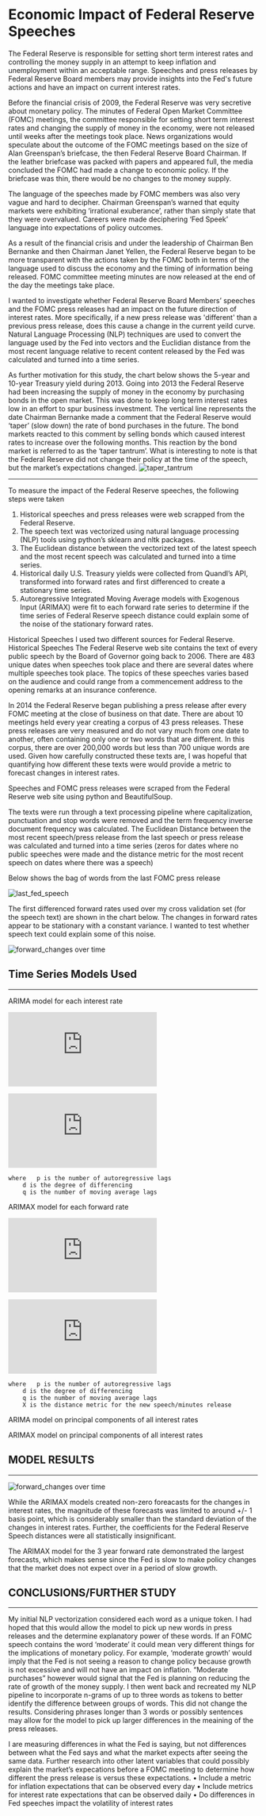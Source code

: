 # Economic Impact of Federal Reserve Speeches


The Federal Reserve is responsible for setting short term interest rates and controlling the money supply in an attempt to keep inflation and unemployment within an acceptable range. Speeches and press releases by Federal Reserve Board members may provide insights into the Fed's future actions and have an impact on current interest rates.

Before the financial crisis of 2009, the Federal Reserve was very secretive about monetary policy. The minutes of Federal Open Market Committee (FOMC) meetings, the committee responsible for setting short term interest rates and changing the supply of money in the economy, were not released until weeks after the meetings took place. News organizations would speculate about the outcome of the FOMC meetings based on the size of Alan Greenspan’s briefcase, the then Federal Reserve Board Chairman. If the leather briefcase was packed with papers and appeared full, the media concluded the FOMC had made a change to economic policy. If the briefcase was thin, there would be no changes to the money supply.

The language of the speeches made by FOMC members was also very vague and hard to decipher. Chairman Greenspan’s warned that equity markets were exhibiting ‘irrational exuberance’, rather than simply state that they were overvalued. Careers were made deciphering ‘Fed Speek’ language into expectations of policy outcomes.

As a result of the financial crisis and under the leadership of Chairman Ben Bernanke and then Chairman Janet Yellen, the Federal Reserve began to be more transparent with the actions taken by the FOMC both in terms of the language used to discuss the economy and the timing of information being released. FOMC committee meeting minutes are now released at the end of the day the meetings take place. 

I wanted to investigate whether Federal Reserve Board Members’ speeches and the FOMC press releases had an impact on the future direction of interest rates. More specifically, if a new press release was 'different' than a previous press release, does this cause a change in the current yeild curve. Natural Language Processing (NLP) techniques are used to convert the language used by the Fed into vectors and the Euclidian distance from the most recent language relative to recent content released by the Fed was calculated and turned into a time series.

As further motivation for this study, the chart below shows the 5-year and 10-year Treasury yield during 2013. Going into 2013 the Federal Reserve had been increasing the supply of money in the economy by purchasing bonds in the open market. This was done to keep long term interest rates low in an effort to spur business investment. The vertical line represents the date Chairman Bernanke made a comment that the Federal Reserve would ‘taper’ (slow down) the rate of bond purchases in the future. The bond markets reacted to this comment by selling bonds which caused interest rates to increase over the following months. This reaction by the bond market is referred to as the ‘taper tantrum’. What is interesting to note is that the Federal Reserve did not change their policy at the time of the speech, but the market’s expectations changed. 
![taper_tantrum](https://github.com/davidjsmith44/Capstone/blob/master/src/taper_tantrum.png)

---
To measure the impact of the Federal Reserve speeches, the following steps were taken
1.	Historical speeches and press releases were web scrapped from the Federal Reserve. 
2.	The speech text was vectorized using natural language processing (NLP) tools using python’s sklearn and nltk packages.
3.	The Euclidean distance between the vectorized text of the latest speech and the most recent speech was calculated and turned into a time series.
4.	Historical daily U.S. Treasury yields were collected from Quandl’s API, transformed into forward rates and first differenced to create a stationary time series.
5.	Autoregressive Integrated Moving Average models with Exogenous Input (ARIMAX) were fit to each forward rate series to determine if the time series of Federal Reserve speech distance could explain some of the noise of the stationary forward rates.

Historical Speeches
I used two different sources for Federal Reserve.
Historical Speeches
The Federal Reserve web site contains the text of every public speech by the Board of Governor going back to 2006. There are 483 unique dates when speeches took place and there are several dates where multiple speeches took place. The topics of these speeches varies based on the audience and could range from a commencement address to the opening remarks at an insurance conference. 

In 2014 the Federal Reserve began publishing a press release after every FOMC meeting at the close of business on that date. There are about 10 meetings held every year creating a corpus of 43 press releases. These press releases are very measured and do not vary much from one  date to another, often containing only one or two words that are different. In this corpus, there are over 200,000 words but less than 700 unique words are used. Given how carefully constructed these texts are, I was hopeful that quantifying how different these texts were would provide a metric to forecast changes in interest rates.

Speeches and FOMC press releases were scraped from the Federal Reserve web site using python and BeautifulSoup.

The texts were run through a text processing pipeline where capitalization, punctuation and stop words were removed and the term frequency inverse document frequency was calculated.  The Euclidean Distance between the most recent speech/press release from the last speech or press release was calculated and turned into a time series (zeros for dates where no public speeches were made and the distance metric for the most recent speech on dates where there was a speech)

Below shows the bag of words from the last FOMC press release

![last_fed_speech](https://github.com/davidjsmith44/Capstone/blob/master/src/last_fed_speech.png)

The first differenced forward rates used over my cross validation set (for the speech text) are shown in the chart below. The changes in forward rates appear to be stationary with a constant variance. I wanted to test whether speech text could explain some of this noise.

![forward_changes over time](https://github.com/davidjsmith44/Capstone/blob/master/data/forward_changes_over_time.png)

## Time Series Models Used
- - -
ARIMA model for each interest rate

![equation](https://latex.codecogs.com/gif.latex?%5CDelta%5ED%20y_t%20%3D%20%5CSigma_%7Bi%3D1%7D%5E%7Bp%7D%20%5Cphi_i%20%5CDelta%5ED%20y_%7Bt-1%7D%20&plus;%20%5CSigma_%7Bj%3D1%7D%5E%7Bq%7D%20%5Ctheta_j%20%5Cepsilon_%7Bt-j%7D%20&plus;%20%5Cepsilon_t)

![equation](https://latex.codecogs.com/gif.latex?%5Cepsilon_t%20%5Cthicksim%20N%280%2C%20%5Csigma%5E2%29)

	where 	p is the number of autoregressive lags
		d is the degree of differencing
		q is the number of moving average lags

ARIMAX model for each forward rate
	
![equation](https://latex.codecogs.com/gif.latex?%5CDelta%5ED%20y_t%20%3D%20%5CSigma_%7Bi%3D1%7D%5E%7Bp%7D%20%5Cphi_i%20%5CDelta%5ED%20y_%7Bt-1%7D%20&plus;%20%5CSigma_%7Bj%3D1%7D%5E%7Bq%7D%20%5Ctheta_j%20%5Cepsilon_t-j%20&plus;%20%5CSigma_%7Bm%3D1%7D%5E%7BM%7D%20%5Cbeta_m%20X_%7Bm%2Ct%7D%20&plus;%20%5Cepsilon_t)

![equation](https://latex.codecogs.com/gif.latex?%5Cepsilon_t%20%5Cthicksim%20N%280%2C%20%5Csigma%5E2%29)

	where 	p is the number of autoregressive lags
		d is the degree of differencing
		q is the number of moving average lags
		X is the distance metric for the new speech/minutes release

ARIMA model on principal components of all interest rates

ARIMAX model on principal components of all interest rates

## MODEL RESULTS
---
![forward_changes over time](https://github.com/davidjsmith44/Capstone/blob/master/src/inital_pred_plot.png)

While the ARIMAX models created non-zero foreacasts for the changes in interest rates, the magnitude of these forecasts was limited to around +/- 1 basis point, which is considerably smaller than the standard deviation of the changes in interest rates. Further, the coefficients for the Federal Reserve Speech distances were all statistically insignificant.

The ARIMAX model for the 3 year forward rate demonstrated the largest forecasts, which makes sense since the Fed is slow to make policy changes that the market does not expect over in a period of slow growth.

## CONCLUSIONS/FURTHER STUDY
--- 
My initial NLP vectorization considered each word as a unique token. I had hoped that this would allow the model to pick up new words in press releases and the determine explanatory power of these words. If an FOMC speech contains the word ‘moderate’ it could mean very different things for the implications of monetary policy. For example, ‘moderate growth’ would imply that the Fed is not seeing a reason to change policy because growth is not excessive and will not have an impact on inflation. “Moderate purchases” however would signal that the Fed is planning on reducing the rate of growth of the money supply. I then went back and recreated my NLP pipeline to incorporate n-grams of up to three words as tokens to better identify the difference between groups of words. This did not change the results. Considering phrases longer than 3 words or possibly sentences may allow for the model to pick up larger differences in the meaining of the press releases.

I are measuring differences in what the Fed is saying, but not differences between what the Fed says and what the market expects after seeing the same data. Further research into other latent variables that could possibly explain the market’s expecations before a FOMC meeting to determine how different the press release is versus these expectations.
•	Include a metric for inflation expectations that can be observed every day
•	Include metrics for interest rate expectations that can be observed daily
•	Do differences in Fed speeches impact the volatility of interest rates

